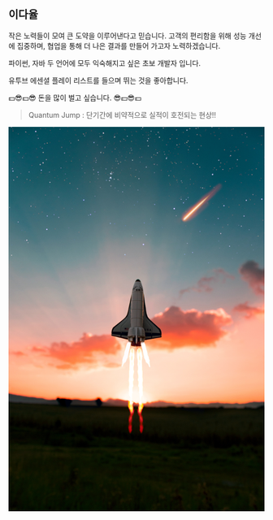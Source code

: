 <div style="center">
  <h2>이다율</h2>  
</div>

작은 노력들이 모여 큰 도약을 이루어낸다고 믿습니다. 
고객의 편리함을 위해 성능 개선에 집중하며, 
협업을 통해 더 나은 결과를 만들어 가고자 노력하겠습니다.   

파이썬, 자바 두 언어에 모두 익숙해지고 싶은 초보 개발자 입니다. 

유투브 에센셜 플레이 리스트를 들으며 뛰는 것을 좋아합니다. 

💵😎💵😎 돈을 많이 벌고 싶습니다. 😎💵😎💵


> Quantum Jump : 단기간에 비약적으로 실적이 호전되는 현상!!

![image](./spaceship.jpg)










